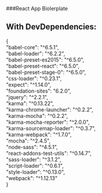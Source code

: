 
###React App Biolerplate

## With DevDependencies: <br />
  { <br />
    "babel-core": "^6.5.1", <br />
    "babel-loader": "^6.2.2", <br />
    "babel-preset-es2015": "^6.5.0", <br />
    "babel-preset-react": "^6.5.0", <br />
    "babel-preset-stage-0": "^6.5.0",<br />
    "css-loader": "^0.23.1", <br />
    "expect": "^1.14.0", <br />
    "foundation-sites": "6.2.0", <br />
    "jquery": "^2.2.1", <br />
    "karma": "^0.13.22", <br />
    "karma-chrome-launcher": "^0.2.2", <br />
    "karma-mocha": "^0.2.2", <br />
    "karma-mocha-reporter": "^2.0.0", <br />
    "karma-sourcemap-loader": "^0.3.7", <br />
    "karma-webpack": "^1.7.0", <br />
    "mocha": "^2.4.5", <br />
    "node-sass": "^4.5.1", <br />
    "react-addons-test-utils": "^0.14.7", <br />
    "sass-loader": "^3.1.2", <br />
    "script-loader": "^0.6.1", <br />
    "style-loader": "^0.13.0", <br />
    "webpack": "^1.12.13" <br />
  }
